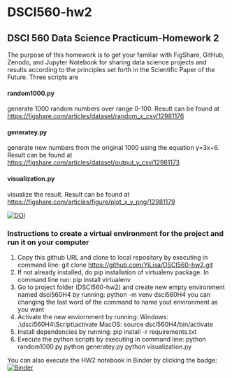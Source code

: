# DSCI560-hw2
## DSCI 560 Data Science Practicum-Homework 2
The purpose of this homework is to get your familiar with FigShare, GitHub, Zenodo, and Jupyter Notebook for 
sharing data science projects and results according to the principles set forth in the Scientific Paper of the Future. 
Three scripts are 
#### random1000.py
generate 1000 random numbers over range 0-100. 
Result can be found at https://figshare.com/articles/dataset/random_x_csv/12981176

#### generatey.py
generate new numbers from the original 1000 using the equation y=3x+6.
Result can be found at https://figshare.com/articles/dataset/output_y_csv/12981173

#### visualization.py
visualize the result. 
Result can be found at https://figshare.com/articles/figure/plot_x_y_png/12981179


[![DOI](https://zenodo.org/badge/DOI/10.5281/zenodo.4041266.svg)](https://doi.org/10.5281/zenodo.4041266)

### Instructions to create a virtual environment for the project and run it on your computer

1. Copy this github URL and clone to local repository by executing in command line:
    git clone https://github.com/YiLisa/DSCI560-hw2.git
2. If not already installed, do pip installation of virtualenv package. In command line run:
    pip install virtualenv
3. Go to project folder (DSCI560-hw2) and create new empty environment named dsci560H4 by running:
    python -m venv dsci560H4
you can changing the last word of the command to name yout environment as you want
4. Activate the new enviornment by running:
Windows:
    .\dsci560H4\Script\activate 
MacOS:
    source dsci560H4/bin/activate     
5. Install dependencies by running:
    pip install -r requirements.txt
6. Execute the python scripts by executing in command line:
    python random1000.py
    python generatey.py
    python visualization.py
    

You can also execute the HW2 notebook in Binder by clicking the badge:
[![Binder](https://mybinder.org/badge_logo.svg)](https://mybinder.org/v2/gh/YiLisa/DSCI560-hw2/master?filepath=HW2.ipynb)

